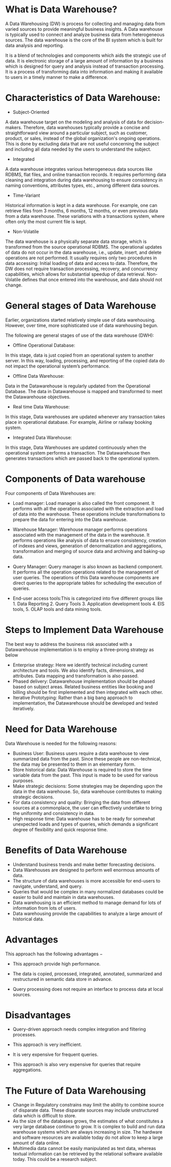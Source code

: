 # What is Data Warehouse?
A Data Warehousing (DW) is process for collecting and managing data from varied sources to provide meaningful business insights. A Data warehouse is typically used to connect and analyze business data from heterogeneous sources. The data warehouse is the core of the BI system which is built for data analysis and reporting.

It is a blend of technologies and components which aids the strategic use of data. It is electronic storage of a large amount of information by a business which is designed for query and analysis instead of transaction processing. It is a process of transforming data into information and making it available to users in a timely manner to make a difference.

# Characteristics of Data Warehouse:

- Subject-Oriented

A data warehouse target on the modeling and analysis of data for decision-makers. Therefore, data warehouses typically provide a concise and straightforward view around a particular subject, such as customer, product, or sales, instead of the global organization's ongoing operations. This is done by excluding data that are not useful concerning the subject and including all data needed by the users to understand the subject.

- Integrated

A data warehouse integrates various heterogeneous data sources like RDBMS, flat files, and online transaction records. It requires performing data cleaning and integration during data warehousing to ensure consistency in naming conventions, attributes types, etc., among different data sources.

- Time-Variant

Historical information is kept in a data warehouse. For example, one can retrieve files from 3 months, 6 months, 12 months, or even previous data from a data warehouse. These variations with a transactions system, where often only the most current file is kept.

- Non-Volatile

The data warehouse is a physically separate data storage, which is transformed from the source operational RDBMS. The operational updates of data do not occur in the data warehouse, i.e., update, insert, and delete operations are not performed. It usually requires only two procedures in data accessing: Initial loading of data and access to data. Therefore, the DW does not require transaction processing, recovery, and concurrency capabilities, which allows for substantial speedup of data retrieval. Non-Volatile defines that once entered into the warehouse, and data should not change.

# General stages of Data Warehouse

Earlier, organizations started relatively simple use of data warehousing. However, over time, more sophisticated use of data warehousing begun.

The following are general stages of use of the data warehouse (DWH):

- Offline Operational Database:

In this stage, data is just copied from an operational system to another server. In this way, loading, processing, and reporting of the copied data do not impact the operational system’s performance.

- Offline Data Warehouse:

Data in the Datawarehouse is regularly updated from the Operational Database. The data in Datawarehouse is mapped and transformed to meet the Datawarehouse objectives.

- Real time Data Warehouse:

In this stage, Data warehouses are updated whenever any transaction takes place in operational database. For example, Airline or railway booking system.

- Integrated Data Warehouse:

In this stage, Data Warehouses are updated continuously when the operational system performs a transaction. The Datawarehouse then generates transactions which are passed back to the operational system.

# Components of Data warehouse
Four components of Data Warehouses are:

- Load manager: Load manager is also called the front component. It performs with all the operations associated with the extraction and load of data into the warehouse. These operations include transformations to prepare the data for entering into the Data warehouse.

- Warehouse Manager: Warehouse manager performs operations associated with the management of the data in the warehouse. It performs operations like analysis of data to ensure consistency, creation of indexes and views, generation of denormalization and aggregations, transformation and merging of source data and archiving and baking-up data.

- Query Manager: Query manager is also known as backend component. It performs all the operation operations related to the management of user queries. The operations of this Data warehouse components are direct queries to the appropriate tables for scheduling the execution of queries.

- End-user access tools:This is categorized into five different groups like 1. Data Reporting 2. Query Tools 3. Application development tools 4. EIS tools, 5. OLAP tools and data mining tools.

# Steps to Implement Data Warehouse
The best way to address the business risk associated with a Datawarehouse implementation is to employ a three-prong strategy as below

- Enterprise strategy: Here we identify technical including current architecture and tools. We also identify facts, dimensions, and attributes. Data mapping and transformation is also passed.
- Phased delivery: Datawarehouse implementation should be phased based on subject areas. Related business entities like booking and billing should be first implemented and then integrated with each other.
- Iterative Prototyping: Rather than a big bang approach to implementation, the Datawarehouse should be developed and tested iteratively.

# Need for Data Warehouse
Data Warehouse is needed for the following reasons:

-  Business User: Business users require a data warehouse to view summarized data from the past. Since these people are non-technical, the data may be presented to them in an elementary form.
-  Store historical data: Data Warehouse is required to store the time variable data from the past. This input is made to be used for various purposes.
-  Make strategic decisions: Some strategies may be depending upon the data in the data warehouse. So, data warehouse contributes to making strategic decisions.
-  For data consistency and quality: Bringing the data from different sources at a commonplace, the user can effectively undertake to bring the uniformity and consistency in data.
-  High response time: Data warehouse has to be ready for somewhat unexpected loads and types of queries, which demands a significant degree of flexibility and quick response time.

# Benefits of Data Warehouse
- Understand business trends and make better forecasting decisions.
- Data Warehouses are designed to perform well enormous amounts of data.
- The structure of data warehouses is more accessible for end-users to navigate, understand, and query.
- Queries that would be complex in many normalized databases could be easier to build and maintain in data warehouses.
- Data warehousing is an efficient method to manage demand for lots of information from lots of users.
- Data warehousing provide the capabilities to analyze a large amount of historical data.

# Advantages
This approach has the following advantages −

- This approach provide high performance.

- The data is copied, processed, integrated, annotated, summarized and restructured in semantic data store in advance.

- Query processing does not require an interface to process data at local sources.

# Disadvantages

- Query-driven approach needs complex integration and filtering processes.

- This approach is very inefficient.

- It is very expensive for frequent queries.

- This approach is also very expensive for queries that require aggregations.

# The Future of Data Warehousing
- Change in Regulatory constrains may limit the ability to combine source of disparate data. These disparate sources may include unstructured data which is difficult to store.
- As the size of the databases grows, the estimates of what constitutes a very large database continue to grow. It is complex to build and run data warehouse systems which are always increasing in size. The hardware and software resources are available today do not allow to keep a large amount of data online.
- Multimedia data cannot be easily manipulated as text data, whereas textual information can be retrieved by the relational software available today. This could be a research subject.


